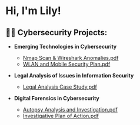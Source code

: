 <h1>Hi, I'm Lily! 

<h2>👩‍💻 Cybersecurity Projects:</h2>

- <b>Emerging Technologies in Cybersecurity</b>
  - [Nmap Scan & Wireshark Anomalies.pdf](https://github.com/user-attachments/files/18542899/Nmap.Scan.Wireshark.Anomalies.pdf)
  - [WLAN and Mobile Security Plan.pdf](https://github.com/user-attachments/files/18542968/WLAN.and.Mobile.Security.Plan.pdf)

- <b>Legal Analysis of Issues in Information Security</b>
  - [Legal Analysis Case Study.pdf](https://github.com/user-attachments/files/18542900/Legal.Analysis.Case.Study.pdf)
- <b>Digital Forensics in Cybersecurity</b>
  - [Autopsy Analysis and Investigation.pdf](https://github.com/user-attachments/files/18542904/Autopsy.Analysis.and.Investigation.pdf)
  - [Investigative Plan of Action.pdf](https://github.com/user-attachments/files/18542906/Investigative.Plan.of.Action.pdf)
